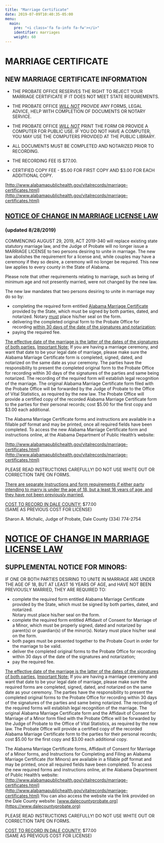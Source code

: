 ```yaml
---
title: "Marriage Certificate"
date: 2019-07-09T10:40:35-05:00
menu:
  main:
    pre: "<i class='fa fa-info fa-fw'></i>"
    identifier: marriages
    weight: 60
---
```


# MARRIAGE CERTIFICATE

## NEW MARRIAGE CERTIFICATE INFORMATION

* THE PROBATE OFFICE RESERVES THE RIGHT TO REJECT YOUR MARRIAGE CERTIFICATE IF
  IT DOES NOT MEET STATE REQUIREMENTS.

* THE PROBATE OFFICE <u><i>WILL NOT</i></u> PROVIDE ANY FORMS, LEGAL ADVICE, HELP WITH
  COMPLETION OF DOCUMENTS OR NOTARY SERVICE.

* THE PROBATE OFFICE <u><i>WILL NOT</i></u> PRINT THE FORM OR PROVIDE A COMPUTER FOR PUBLIC
  USE. IF YOU DO NOT HAVE A COMPUTER, YOU MAY USE THE COMPUTERS PROVIDED AT THE
  PUBLIC LIBRARY.

* ALL DOCUMENTS MUST BE COMPLETED AND NOTARIZED PRIOR TO RECORDING.

* THE RECORDING FEE IS $77.00.

* CERTIFIED COPY FEE - $5.00 FOR FIRST COPY AND $3.00 FOR EACH ADDITIONAL COPY.

[http://www.alabamapublichealth.gov/vitalrecords/marriage-certificates.html](http://www.alabamapublichealth.gov/vitalrecords/marriage-certificates.html)





## <u>NOTICE OF CHANGE IN MARRIAGE LICENSE LAW</u>
### (updated 8/28/2019)

COMMENCING AUGUST 29, 2019, ACT 2019-340 will replace existing state statutory marriage law, and the Judge of Probate will no longer issue a MARRIAGE LICENSE to two persons desiring to unite in marriage.  The new law abolishes the requirement for a license and, while couples may have a ceremony if they so desire, a ceremony will no longer be required.  This new law applies to every county in the State of Alabama.  

Please note that other requirements relating to marriage, such as being of minimum age and not presently married, were not changed by the new law.
  
The new law mandates that two persons desiring to unite in marriage may do so
by:
* completing the required form entitled <u>Alabama Marriage Certificate</u> provided by the State, which must be signed by both parties, dated, and notarized.   Notary <u>must</u> place his/her seal on the form.
* delivering the completed original form to the Probate Office for recording <u>within 30 days of the date of the signatures and notarization</u>;
* paying the required fee. 


<u>The effective date of the marriage is the latter of the dates of the
signatures of both parties.</u>    <u>Important Note:</u>   If you are having a
marriage ceremony, and want that date to be your legal date of marriage, please
make sure the Alabama Marriage Certificate form is completed, signed, dated,
and notarized on the same date as your ceremony.   The parties have the
responsibility to present the completed original form to the Probate Office for
recording within 30 days of the signatures of the parties and same being
notarized.   The recording of the required form will establish legal
recognition of the marriage. The original Alabama Marriage Certificate form
filed with the Probate Office will be forwarded by the Judge of Probate to the
Office of Vital Statistics, as required by the new law.   The Probate Office
will provide a certified copy of the recorded Alabama Marriage Certificate form
to the parties for their personal records; cost $5.00 for the first copy and
$3.00 each additional.

The Alabama Marriage Certificate forms and instructions are available in a
fillable pdf format and may be printed, once all required fields have been
completed.   To access the new Alabama Marriage Certificate form and
instructions online, at the Alabama Department of Public Health’s website:

[http://www.alabamapublichealth.gov/vitalrecords/marriage-certificates.html](http://www.alabamapublichealth.gov/vitalrecords/marriage-certificates.html)
  
PLEASE READ INSTRUCTIONS CAREFULLY!    DO NOT USE WHITE OUT OR CORRECTION TAPE
ON FORMS. 

<u>There are separate Instructions and form requirements if either party intending to marry is under the age of 18, but a least 16 years of age, and they have not been previously married.</u>


<u>COST TO RECORD IN DALE COUNTY:</u>    $77.00  
(SAME AS PREVIOUS COST FOR LICENSE)
       
Sharon A. Michalic, Judge of Probate, Dale County (334) 774-2754



# <u>NOTICE OF CHANGE IN MARRIAGE LICENSE LAW</u>
## SUPPLEMENTAL NOTICE FOR MINORS:

IF ONE OR BOTH PARTIES DESIRING TO UNITE IN MARRIAGE ARE UNDER THE AGE OF 18,
BUT AT LEAST 16 YEARS OF AGE, and HAVE NOT BEEN PREVIOUSLY MARRIED, THEY ARE
REQUIRED TO:

* complete the required form entitled Alabama Marriage Certificate provided by
  the State, which must be signed by both parties, dated, and notarized.  
  Notary must place his/her seal on the form.
* complete the required form entitled Affidavit of Consent for Marriage of a
  Minor, which must be properly signed, dated and notarized by parent(s) or
  guardian(s) of the minor(s).   Notary must place his/her seal on the form. 
* both pages must be presented together to the Probate Court in order for the
  marriage to be valid.  
* deliver the completed original forms to the Probate Office for recording
  within 30 days of the date of the signatures and notarization;
* pay the required fee. 

<u>The effective date of the marriage is the latter of the dates of the
signatures of both parties.</u>    <u>Important Note:</u>   If you are having a
marriage ceremony and want that date to be your legal date of marriage, please
make sure the required forms are completed, signed, dated, and notarized on the
same date as your ceremony.   The parties have the responsibility to present
the completed original forms to the Probate Office for recording within 30 days
of the signatures of the parties and same being notarized.   The recording of
the required forms will establish legal recognition of the marriage. The
original Alabama Marriage Certificate form and the Affidavit of Consent for
Marriage of a Minor form filed with the Probate Office will be forwarded by the
Judge of Probate to the Office of Vital Statistics, as required by the new law.
The Probate Office will provide a certified copy of the recorded Alabama
Marriage Certificate form to the parties for their personal records; cost
$5.00 for the first copy and $3.00 each additional copy.

The Alabama Marriage Certificate forms, Affidavit of Consent for Marriage of a
Minor forms, and Instructions for Completing and Filing an Alabama Marriage
Certificate (for Minors) are available in a fillable pdf format and may be
printed, once all required fields have been completed.   To access the new
required forms and instructions online, at the Alabama Department of Public
Health’s website: 
[http://www.alabamapublichealth.gov/vitalrecords/marriage-certificates.html](http://www.alabamapublichealth.gov/vitalrecords/marriage-certificates.html) 
You can also access the website via the link provided on the Dale County 
website: [www.dalecountyprobate.org](https://www.dalecountyprobate.org)

PLEASE READ INSTRUCTIONS CAREFULLY!  DO NOT USE WHITE OUT OR CORRECTION TAPE ON 
FORMS.

<u>COST TO RECORD IN DALE COUNTY:</u>    $77.00  
(SAME AS PREVIOUS COST FOR LICENSE)





